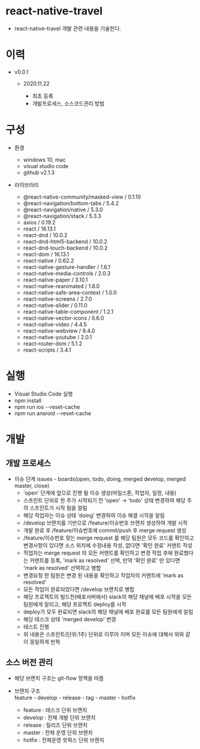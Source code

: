 # react-native-travel

- react-native-travel 개발 관련 내용을 기술한다.

# 이력

- v0.0.1
  - 2020.11.22

    - 최초 등록
    - 개발프로세스, 소스코드관리 방법

# 구성

  <!-- blank line -->

- 환경
  - windows 10, mac
  - visual studio code
  - github v2.1.3

  <!-- blank line -->

- 라이브러리
  - @react-native-community/masked-view / 0.1.10
  - @react-navigation/bottom-tabs / 5.4.2
  - @react-navigation/native / 5.3.0
  - @react-navigation/stack / 5.3.3
  - axios / 0.19.2
  - react / 16.13.1
  - react-dnd / 10.0.2
  - react-dnd-html5-backend / 10.0.2
  - react-dnd-touch-backend / 10.0.2
  - react-dom / 16.13.1
  - react-native / 0.62.2
  - react-native-gesture-handler / 1.6.1
  - react-native-media-controls / 2.0.3
  - react-native-paper / 3.10.1
  - react-native-reanimated / 1.8.0
  - react-native-safe-area-context / 1.0.0
  - react-native-screens / 2.7.0
  - react-native-slider / 0.11.0
  - react-native-table-component / 1.2.1
  - react-native-vector-icons / 6.6.0
  - react-native-video / 4.4.5
  - react-native-webview / 9.4.0
  - react-native-youtube / 2.0.1
  - react-router-dom / 5.1.2
  - react-scripts / 3.4.1

# 실행

- Visual Studio Code 실행
- npm install
- npm run ios --reset-cache
- npm run ansroid --reset-cache

# 개발

## 개발 프로세스

- 이슈 단계
  issues - boards(open, todo, doing, merged develop, merged master, close)
  - 'open' 단계에 앞으로 진행 될 이슈 생성(마일스톤, 작업자, 일정, 내용)
  - 스프린트 단위로 한 주가 시작되기 전 'open' -> 'todo' 상태 변경하여 해당 주의 스프린트가 시작 됨을 알림
  - 해당 작업자는 이슈 상태 'doing' 변경하여 이슈 해결 시작을 알림
  - /develop 브랜치를 기반으로 /feature/이슈번호 브랜치 생성하여 개발 시작
  - 개발 완료 후 /feature/이슈번호에 commit/push 후 merge request 생성
  - /feature/이슈번호 맞는 merge request 를 해당 팀원은 모두 코드를 확인하고 변경사항이 있다면 소스 위치에 수정내용 작성, 없다면 '확인 완료' 커맨트 작성
  - 작업자는 merge request 의 모든 커맨트를 확인하고 변경 작업 후에 완료했다는 커맨트를 등록, 'mark as resolved' 선택,
    만약 '확인 완료' 만 있다면 'mark as resolved' 선택하고 병합
  - 변경요청 한 팀원은 변경 된 내용을 확인하고 작업자의 커맨트에 'mark as resolved'
  - 모든 작업이 완료되었다면 /develop 브랜치로 병합
  - 해당 프로젝트의 빌드전(배포서버에서) slack의 해당 채널에 배포 시작을 모든 팀원에게 알리고, 해당 프로젝트 deploy를 시작
  - deploy가 모두 완료되면 slack의 해당 채널에 배포 완료를 모든 팀원에게 알림
  - 해당 테스크 상태 'merged develop' 변경
  - 테스트 진행
  - 위 내용은 스프린트(단위:1주) 단위로 이루어 지며 모든 이슈에 대해서 위와 같이 동일하게 반복

## 소스 버전 관리

- 해당 브랜치 구조는 git-flow 정책을 따름

- 브랜치 구조  
  feature - develop - release - tag - master - hotfix
  - feature : 테스크 단위 브랜치
  - develop : 전체 개발 단위 브랜치
  - release : 릴리즈 단위 브랜치
  - master : 전체 운영 단위 브랜치
  - hotfix : 전체운영 핫픽스 단위 브랜치
